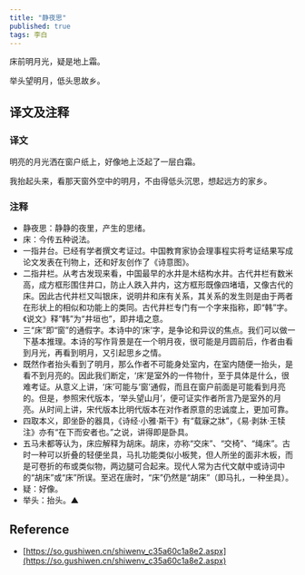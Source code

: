 ```yaml
---
title: "静夜思"
published: true
tags: 李白
---
```


床前明月光，疑是地上霜。

举头望明月，低头思故乡。

## 译文及注释

### 译文

明亮的月光洒在窗户纸上，好像地上泛起了一层白霜。

我抬起头来，看那天窗外空中的明月，不由得低头沉思，想起远方的家乡。

### 注释

- 静夜思：静静的夜里，产生的思绪。
- 床：今传五种说法。
- 一指井台。已经有学者撰文考证过。中国教育家协会理事程实将考证结果写成论文发表在刊物上，还和好友创作了《诗意图》。
- 二指井栏。从考古发现来看，中国最早的水井是木结构水井。古代井栏有数米高，成方框形围住井口，防止人跌入井内，这方框形既像四堵墙，又像古代的床。因此古代井栏又叫银床，说明井和床有关系，其关系的发生则是由于两者在形状上的相似和功能上的类同。古代井栏专门有一个字来指称，即“韩”字。《说文》释“韩”为“井垣也”，即井墙之意。
- 三“床”即“窗”的通假字。本诗中的‘床’字，是争论和异议的焦点。我们可以做一下基本推理。本诗的写作背景是在一个明月夜，很可能是月圆前后，作者由看到月光，再看到明月，又引起思乡之情。
- 既然作者抬头看到了明月，那么作者不可能身处室内，在室内随便一抬头，是看不到月亮的。因此我们断定，‘床’是室外的一件物什，至于具体是什么，很难考证。从意义上讲，‘床’可能与‘窗’通假，而且在窗户前面是可能看到月亮的。但是，参照宋代版本，‘举头望山月’，便可证实作者所言乃是室外的月亮。从时间上讲，宋代版本比明代版本在对作者原意的忠诚度上，更加可靠。
- 四取本义，即坐卧的器具，《诗经·小雅·斯干》有“载寐之牀”，《易·剥牀·王犊注》亦有“在下而安者也。”之说，讲得即是卧具。
- 五马未都等认为，床应解释为胡床。胡床，亦称“交床”、“交椅”、“绳床”。古时一种可以折叠的轻便坐具，马扎功能类似小板凳，但人所坐的面非木板，而是可卷折的布或类似物，两边腿可合起来。现代人常为古代文献中或诗词中的“胡床”或“床”所误。至迟在唐时，“床”仍然是“胡床”（即马扎，一种坐具）。
- 疑：好像。
- 举头：抬头。▲

## Reference

- [https://so.gushiwen.cn/shiwenv_c35a60c1a8e2.aspx](https://so.gushiwen.cn/shiwenv_c35a60c1a8e2.aspx)